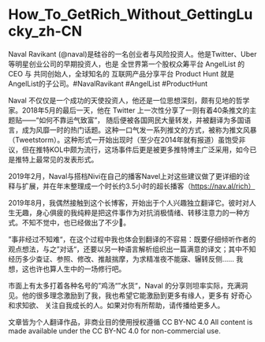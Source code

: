 # How_To_GetRich_Without_GettingLucky_zh-CN
Naval Ravikant (@naval)是硅谷的一名创业者与风险投资人。他是Twitter、Uber等明星创业公司的早期投资人，也是 全世界第一个股权众筹平台 AngelList 的 CEO 与 共同创始人，全球知名的 互联网产品分享平台 Product Hunt 就是AngelList的子公司。#NavalRavikant #AngelList #ProductHunt 

Naval 不仅仅是一个成功的天使投资人，他还是一位思想深刻，颇有见地的哲学家。2018年5月的最后一天，他在 Twitter 上一次性分享了一则有着40条推文的主题贴——“如何不靠运气致富”， 随后便被各国网民大量转发，并被翻译为多国语言，成为风靡一时的热门话题。这种一口气发一系列推文的方式，被称为推文风暴（Tweetstorm）。这种形式一开始出现时（至少在2014年就有报道）虽饱受非议，但在推特KOL中颇为流行，这场事件后更是被更多推特博主广泛采用，如今已是推特上最常见的发表形式。

2019年2月，Naval与搭档Nivi在自己的播客Navel上对这些建议做了更详细的诠释与扩展，并在年末整理成一个时长约3.5小时的超长播客（https://nav.al/rich）

2019年8月，我偶然接触到这个长博客，开始出于个人兴趣独立翻译它。彼时对人生无趣，身心俱疲的我纯粹是把这件事作为对抗消极情绪、转移注意力的一种方式。不知不觉中，也已经做出了不少🙂。

”事非经过不知难“，在这个过程中我也体会到翻译的不容易：既要仔细倾听作者的观点想法，与之”对话“，还要以另一种语言解析组织出一篇满意的译文；其中不知经历多少查证、参照、修改、推敲揣摩，为求精准夜不能寐、辗转反侧…… 我想，这也许也算人生中的一场修行吧。

市面上有太多打着各种名号的”鸡汤“”水货“，Naval 的分享则坦率实际，充满洞见。他的很多理念激励到了我，我也希望它能激励到更多有缘人，更多有 好奇心 和求知欲、 关注自我成长的人。如果对你有所帮助，请传播给更多人。

文章皆为个人翻译作品，非商业目的使用授权遵循 CC BY-NC 4.0
All content is made available under the CC BY-NC 4.0 for non-commercial use.

